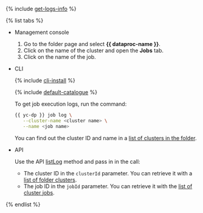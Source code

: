 {% include [get-logs-info](note-info-get-logs.md) %}

{% list tabs %}

- Management console

   1. Go to the folder page and select **{{ dataproc-name }}**.
   1. Click on the name of the cluster and open the **Jobs** tab.
   1. Click on the name of the job.

- CLI

   {% include [cli-install](../cli-install.md) %}

   {% include [default-catalogue](../default-catalogue.md) %}

   To get job execution logs, run the command:

   ```bash
   {{ yc-dp }} job log \
      --cluster-name <cluster name> \
      --name <job name>
   ```

   You can find out the cluster ID and name in a [list of clusters in the folder](../../data-proc/operations/cluster-list.md#list).

- API

   Use the API [listLog](../../data-proc/api-ref/Job/listLog) method and pass in in the call:

   * The cluster ID in the `clusterId` parameter. You can retrieve it with a [list of folder clusters](../../data-proc/operations/cluster-list.md#list).
   * The job ID in the `jobId` parameter. You can retrieve it with the [list of cluster jobs](#list).

{% endlist %}

